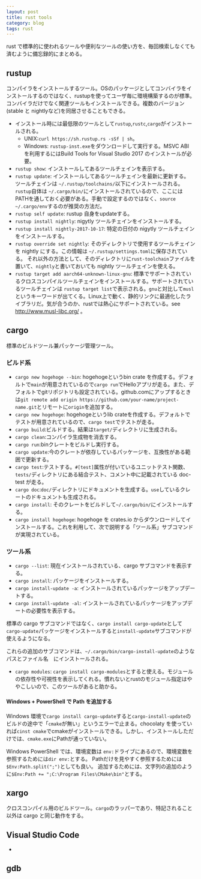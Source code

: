 ```yaml
---
layout: post
title: rust tools
category: blog
tags: rust
---
```


rust で標準的に使われるツールや便利なツールの使い方を、毎回検索しなくても済むように備忘録的にまとめる。

## rustup

コンパイラをインストールするツール。OSのパッケージとしてコンバイラをインストールするのではなく、rustupを使ってユーザ毎に環境構築するのが標準。
コンバイラだけでなく関連ツールもインストールできる。複数のバージョン(stable と nightlyなど)を同居させることもできる。

* インストール時には最低限のツールとして`rustup`,`rustc`,`cargo`がインストールされる。
    + UNIX:`curl https://sh.rustup.rs -sSf | sh`。
    + Windows: `rustup-inst.exe`をダウンロードして実行する。MSVC ABI を利用するにはBuild Tools for Visual Studio 2017 のインストールが必要。 
* `rustup show`: インストールしてあるツールチェインを表示する。
* `rustup update`: インストールしてあるツールチェインを最新に更新する。
    ツールチェインは `~/.rustup/toolchains/`以下にインストールされる。
    `rustup`自体は `~/.cargo/bin/`にインストールされているので、ここには PATHを通しておく必要がある。手動で設定するのではなく、`source ~/.cargo/env`するのが推奨の方法だ。
* `rustup self update`: rustup 自身をupdateする。
* `rustup install nightly`: nigytly ツールチェインをインストールする。
* `rustup install nightly-2017-10-17`: 特定の日付の nigytly ツールチェインをインストールする。
* `rustup override set nightly`: そのディレクトリで使用するツールチェインを nightly にする。この情報は `~/.rustup/settings.toml`に保存されている。
    それ以外の方法として、そのディレクトリに`rust-toolchain`ファイルを置いて、`nightly`と書いておいても nightly ツールチェインを使える。
* `rustup target add aarch64-unknown-linux-gnu`: 標準でサポートされているクロスコンパイルツールチェインをインストールする。サポートされているツールチェインは `rustup target list`で表示される。`gnu`と対比して`musl`というキーワードが出てくる。Linux上で動く、静的リンクに最適化したライブラリだ。気が合うのか、rustでは熱心にサポートされている。see http://www.musl-libc.org/ 。

## cargo

標準のビルドツール兼パッケージ管理ツール。

### ビルド系

* `cargo new hogehoge --bin`: hogehogeというbin crate を作成する。デフォルトで`main`が用意されているので`cargo run`でHelloアプリが走る。また、デフォルトでgitリポジトリも設定されている。github.comにアップするときは`git remote add origin https://github.com/your-name/project-name.git`とリモートに`origin`を追加する。
* `cargo new hogehoge`: hogehogeというlib crateを作成する。デフォルトでテストが用意されているので、`cargo test`でテストが走る。
* `cargo build`:ビルドする。結果は`target/`ディレクトリに生成される。
* `cargo clean`:コンパイラ生成物を消去する。
* `cargo run`:binクレートをビルドし実行する。
* `cargo update`:今のクレートが依存しているパッケージを、互換性がある範囲で更新する。
* `cargo test`:テストする。`#[test]`属性が付いているユニットテスト関数、`tests/`ディレクトリにある結合テスト、コメント中に記載されている doc-test が走る。
* `cargo doc`:`doc/`ディレクトリにドキュメントを生成する。`use`しているクレートのドキュメントも生成される。
* `cargo install`: そのクレートをビルドして`~/.cargo/bin/`にインストールする。
* `cargo install hogehoge`: hogehoge を crates.io からダウンロードしてインストールする。これを利用して、次で説明する「ツール系」サブコマンドが実現されている。

### ツール系

* `cargo --list`: 現在インストールされている、cargo サブコマンドを表示する。
* `cargo install`: パッケージをインストールする。
* `cargo install-update -a`: インストールされているパッケージをアップデートする。
* `cargo install-update -al`: インストールされているパッケージをアップデートの必要性を表示する。

標準の cargo サブコマンドではなく、`cargo install cargo-update`として`cargo-update`パッケージをインストールすると`install-update`サブコマンドが使えるようになる。

これらの追加のサブコマンドは、`~/.cargo/bin/cargo-install-update`のようなパスとファイル名　にインストールされる。

* `cargo modules`: `cargo install cargo-modules`とすると使える。モジュールの依存性や可視性を表示してくれる。慣れないとrustのモジュール指定はややこしいので、このツールがあると助かる。

#### Windows + PowerShell で Path を追加する

Windows 環境で`cargo install cargo-update`すると`cargo-install-update`のビルドの途中で「`cmake`が無い」というエラーで止まる。chocolaty を使っていれば`cinst cmake`でcmakeがインストールできる。しかし、インストールしただけでは、`cmake.exe`にPathが通っていない。

Windows PowerShell では、環境変数は `env:`ドライブにあるので、環境変数を参照するためには`dir env:`とする。
Pathだけを見やすく参照するためには`$Env:Path.split(";")`としても良い。
追加するためには、文字列の追加のように`$Env:Path += ";C:\Program Files\CMake\bin"`とする。


## xargo

クロスコンパイル用のビルドツール。`cargo`のラッパーであり、特記されること以外は cargo と同じ動作をする。

## Visual Studio Code

* 

## gdb

